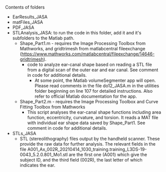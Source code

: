 Contents of folders
- EarResults_JASA
- matFiles_JASA
- PDF_JASA
- STLAnalysis_JASA: to run the code in this folder, add it and it's subfolders to the Matlab path.
    - Shape_Part1.m - requires the Image Processing Toolbox from Mathworks, and gridtrimesh from matlabcentral fileexchange (https://www.mathworks.com/matlabcentral/fileexchange/14646-gridtrimesh). 
        - code to analyze ear-canal shape based on reading a STL file from a digital scan of the outer ear and ear canal. See comment in code for additional details.
            - At some point, the Matlab volumeSegmenter app will open. Please read comments in the file do12_JASA.m in the utilities folder beginning on line 107 for detailed instructions. Also refer to official Matlab documentation for the app.
    - Shape_Part2.m - requires the Image Processing Toolbox and Curve Fitting Toolbox from Mathworks
        - This script analyses the ear-canal shape functions including area function, eccentricity, curvature, and torsion. It reads a MAT file with individual ear shape data saved by Shape_Part1. See comment in code for additional details.
- STLs_JASA 
    - STL (stereolithography) files output by the handheld scanner. These provide the raw data for further analysis. The relevant fields in the file A001_Ax_002R_20210414_1030_training.training_L3DS-19-0043_5.2.0.801_Mo1.stl are the first one (A001) which give the subject ID, and the third field (002R), the last letter of which indicates the ear.
